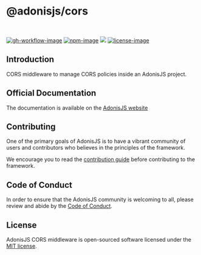 # @adonisjs/cors

<br />

[![gh-workflow-image]][gh-workflow-url] [![npm-image]][npm-url] ![][typescript-image] [![license-image]][license-url]

## Introduction
CORS middleware to manage CORS policies inside an AdonisJS project.

## Official Documentation
The documentation is available on the [AdonisJS website](https://docs.adonisjs.com/guides/cors)

## Contributing
One of the primary goals of AdonisJS is to have a vibrant community of users and contributors who believes in the principles of the framework.

We encourage you to read the [contribution guide](https://github.com/adonisjs/.github/blob/main/docs/CONTRIBUTING.md) before contributing to the framework.

## Code of Conduct
In order to ensure that the AdonisJS community is welcoming to all, please review and abide by the [Code of Conduct](https://github.com/adonisjs/.github/blob/main/docs/CODE_OF_CONDUCT.md).

## License
AdonisJS CORS middleware is open-sourced software licensed under the [MIT license](LICENSE.md).

[gh-workflow-image]: https://img.shields.io/github/actions/workflow/status/adonisjs/cors/test.yml?style=for-the-badge
[gh-workflow-url]: https://github.com/adonisjs/cors/actions/workflows/test.yml "Github action"

[npm-image]: https://img.shields.io/npm/v/@adonisjs/cors/latest.svg?style=for-the-badge&logo=npm
[npm-url]: https://www.npmjs.com/package/@adonisjs/cors/v/latest "npm"

[typescript-image]: https://img.shields.io/badge/Typescript-294E80.svg?style=for-the-badge&logo=typescript

[license-url]: LICENSE.md
[license-image]: https://img.shields.io/github/license/adonisjs/cors?style=for-the-badge
